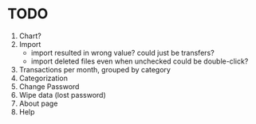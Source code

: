 
# TODO

1. Chart?
2. Import
   * import resulted in wrong value? could just be transfers?
   * import deleted files even when unchecked could be double-click?
3. Transactions per month, grouped by category
4. Categorization
5. Change Password
6. Wipe data (lost password)
7. About page
8. Help
